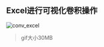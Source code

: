 ## Excel进行可视化卷积操作

![conv_excel](https://coding.net/u/sclei/p/picb/git/raw/master/conv1.gif)
> gif大小30MB